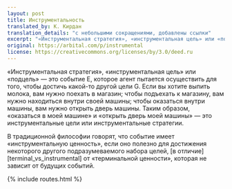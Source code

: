 ```yaml
---
layout: post
title: Инструментальность
translated_by: К. Кирдан
translation_details: "с небольшими сокращениями, добавлены ссылки"
excerpt: "«Инструментальная стратегия», «инструментальная цель» или «подцель» — это событие E, которое агент пытается осуществить для того, чтобы достичь какой-то другой цели G. Если вы хотите выпить молока, вам нужно поехать в магазин; чтобы подъехать к магазину, вам нужно находиться внутри своей машины; чтобы оказаться внутри машины, вам нужно открыть дверь машины. Таким образом, «оказаться в моей машине» и «открыть дверь моей машины» — это инструментальные цели или инструментальные стратегии."
original: https://arbital.com/p/instrumental
license: https://creativecommons.org/licenses/by/3.0/deed.ru
---
```

«Инструментальная стратегия», «инструментальная цель» или «подцель» — это событие E, которое агент пытается осуществить для того, чтобы достичь какой-то другой цели G. Если вы хотите выпить молока, вам нужно поехать в магазин; чтобы подъехать к магазину, вам нужно находиться внутри своей машины; чтобы оказаться внутри машины, вам нужно открыть дверь машины. Таким образом, «оказаться в моей машине» и «открыть дверь моей машины» — это инструментальные цели или инструментальные стратегии.

В традиционной философии говорят, что событие имеет «инструментальную ценность», если оно полезно для достижения некоторого другого подразумеваемого набора целей, [в отличие][terminal_vs_instrumental] от «терминальной ценности», которая не зависит от будущих событий.

{% include routes.html %}
